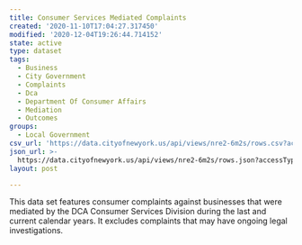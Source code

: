 ```yaml
---
title: Consumer Services Mediated Complaints
created: '2020-11-10T17:04:27.317450'
modified: '2020-12-04T19:26:44.714152'
state: active
type: dataset
tags:
  - Business
  - City Government
  - Complaints
  - Dca
  - Department Of Consumer Affairs
  - Mediation
  - Outcomes
groups:
  - Local Government
csv_url: 'https://data.cityofnewyork.us/api/views/nre2-6m2s/rows.csv?accessType=DOWNLOAD'
json_url: >-
  https://data.cityofnewyork.us/api/views/nre2-6m2s/rows.json?accessType=DOWNLOAD
layout: post

---
```

This data set features consumer complaints against businesses that were mediated by the DCA Consumer Services Division during the last and current calendar years. It excludes complaints that may have ongoing legal investigations.
